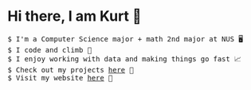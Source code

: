 # Hi there, I am Kurt 👋

<pre>
$ I'm a Computer Science major + math 2nd major at NUS 🖥️
$ I code and climb 🧗 
$ I enjoy working with data and making things go fast 📈
$ Check out my projects <a href="https://github.com/Kurtyjlee?tab=repositories">here</a> 🦾
$ Visit my website <a href="https://kurtlee.dev">here</a> 🤖
</pre>
